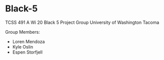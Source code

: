 # Black-5
TCSS 491 A Wi 20 Black 5 Project Group
University of Washington Tacoma

Group Members:
* Loren Mendoza
* Kyle Oslin
* Espen Storfjell
